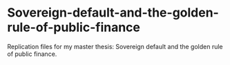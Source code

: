 # Sovereign-default-and-the-golden-rule-of-public-finance
 Replication files for my master thesis: Sovereign default and the golden rule of public finance.
